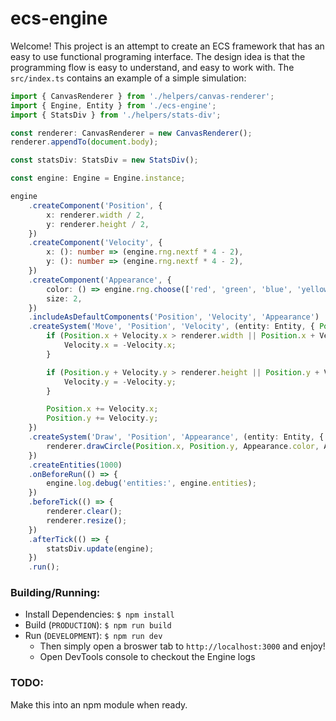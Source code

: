 # ecs-engine

Welcome! This project is an attempt to create an ECS framework that has an easy to use functional programing interface. The design idea is that the programming flow is easy to understand, and easy to work with. The `src/index.ts` contains an example of a simple simulation:

```typescript
import { CanvasRenderer } from './helpers/canvas-renderer';
import { Engine, Entity } from './ecs-engine';
import { StatsDiv } from './helpers/stats-div';

const renderer: CanvasRenderer = new CanvasRenderer();
renderer.appendTo(document.body);

const statsDiv: StatsDiv = new StatsDiv();

const engine: Engine = Engine.instance;

engine
    .createComponent('Position', {
        x: renderer.width / 2,
        y: renderer.height / 2,
    })
    .createComponent('Velocity', {
        x: (): number => (engine.rng.nextf * 4 - 2),
        y: (): number => (engine.rng.nextf * 4 - 2),
    })
    .createComponent('Appearance', {
        color: () => engine.rng.choose(['red', 'green', 'blue', 'yellow']),
        size: 2,
    })
    .includeAsDefaultComponents('Position', 'Velocity', 'Appearance')
    .createSystem('Move', 'Position', 'Velocity', (entity: Entity, { Position, Velocity }) => {
        if (Position.x + Velocity.x > renderer.width || Position.x + Velocity.x < 0) {
            Velocity.x = -Velocity.x;
        }

        if (Position.y + Velocity.y > renderer.height || Position.y + Velocity.y < 0) {
            Velocity.y = -Velocity.y;
        }

        Position.x += Velocity.x;
        Position.y += Velocity.y;
    })
    .createSystem('Draw', 'Position', 'Appearance', (entity: Entity, { Position, Appearance }) => {
        renderer.drawCircle(Position.x, Position.y, Appearance.color, Appearance.size);
    })
    .createEntities(1000)
    .onBeforeRun(() => {
        engine.log.debug('entities:', engine.entities);
    })
    .beforeTick(() => {
        renderer.clear();
        renderer.resize();
    })
    .afterTick(() => {
        statsDiv.update(engine);
    })
    .run();
```

### Building/Running:
* Install Dependencies: `$ npm install`
* Build (`PRODUCTION`): `$ npm run build`
* Run (`DEVELOPMENT`): `$ npm run dev`
    * Then simply open a broswer tab to `http://localhost:3000` and enjoy!
    * Open DevTools console to checkout the Engine logs

### TODO:
Make this into an npm module when ready.

